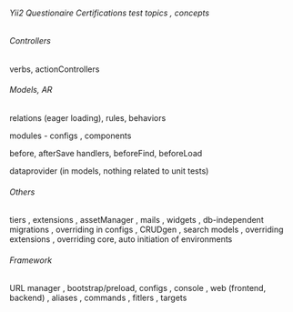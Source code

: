
###### Yii2 Questionaire Certifications test topics , concepts


###### Controllers

verbs, actionControllers


###### Models, AR

relations (eager loading), rules, behaviors 

modules - configs , components

before, afterSave handlers, beforeFind, beforeLoad

dataprovider (in models, nothing related to unit tests)


###### Others
tiers , extensions , assetManager , mails , widgets , db-independent migrations , overriding in configs , 
CRUDgen , search models , overriding extensions , overriding core, auto initiation of environments


###### Framework
URL manager , bootstrap/preload, configs , console , web (frontend, backend) , aliases , commands , fitlers , targets


